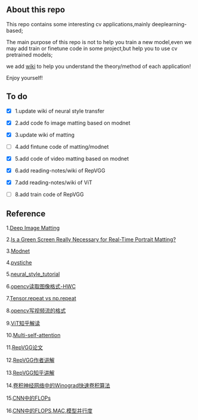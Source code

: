 ## About this repo
  This repo contains some interesting cv applications,mainly deeplearning-based;

  The main purpose of this repo is not to help you train a new model,even we may add train or finetune code in some project,but help you to use cv pretrained models;
 
  we add [wiki](https://github.com/LianShuaiLong/CV_Applications/wiki) to help you understand the theory/method of each application!
  
  Enjoy yourself!
  

## To do

- [x] 1.update wiki of neural style transfer 

- [x] 2.add code fo image matting based on modnet

- [x] 3.update wiki of matting

- [ ] 4.add fintune code of matting/modnet

- [x] 5.add code of video matting based on modnet

- [x] 6.add reading-notes/wiki of RepVGG

- [x] 7.add reading-notes/wiki of ViT

- [ ] 8.add train code of RepVGG

## Reference
1.[Deep Image Matting](https://arxiv.org/pdf/1703.03872.pdf)

2.[Is a Green Screen Really Necessary for Real-Time Portrait Matting?](https://arxiv.org/pdf/2011.11961.pdf)

3.[Modnet](https://github.com/ZHKKKe/MODNet)

4.[pystiche](https://github.com/pmeier/pystiche)

5.[neural_style_tutorial](https://pytorch.org/tutorials/advanced/neural_style_tutorial.html)

6.[opencv读取图像格式-HWC](https://blog.csdn.net/qq_39938666/article/details/86701344)

7.[Tensor.repeat vs np.repeat](https://blog.csdn.net/qq_39938666/article/details/88412817?utm_medium=distribute.pc_relevant.none-task-blog-BlogCommendFromBaidu-2.control&depth_1-utm_source=distribute.pc_relevant.none-task-blog-BlogCommendFromBaidu-2.control)

8.[opencv写视频流的格式](https://blog.csdn.net/qq_34877350/article/details/89415672)

9.[ViT知乎解读](https://zhuanlan.zhihu.com/p/266311690)

10.[Multi-self-attention](https://zhuanlan.zhihu.com/p/109983672)

11.[RepVGG论文](https://arxiv.org/pdf/2101.03697.pdf)

12.[RepVGG作者讲解](https://www.zhihu.com/people/ding-xiao-yi-93/posts)

13.[RepVGG知乎讲解](https://zhuanlan.zhihu.com/p/343660471)

14.[卷积神经网络中的Winograd快速卷积算法](https://www.cnblogs.com/shine-lee/p/10906535.html)

15.[CNN中的FLOPs](https://www.zhihu.com/question/65305385)

16.[CNN中的FLOPS,MAC,模型并行度](https://zhuanlan.zhihu.com/p/144938518)
